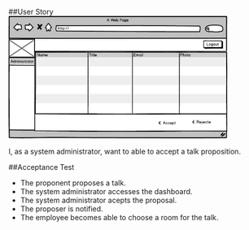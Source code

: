 ##User Story
<img src="https://github.com/FEUPTalks/Frontend/blob/develop/prototype/imagens/admin_panding_talks.jpg" alt="Drawing" width="430px"/><br/>

I, as a system administrator, want to able to accept a talk proposition.

##Acceptance Test

* The proponent proposes a talk.
* The system administrator accesses the dashboard.
* The system administrator acepts the proposal.
* The proposer is notified.
* The employee becomes able to choose a room for the talk.
